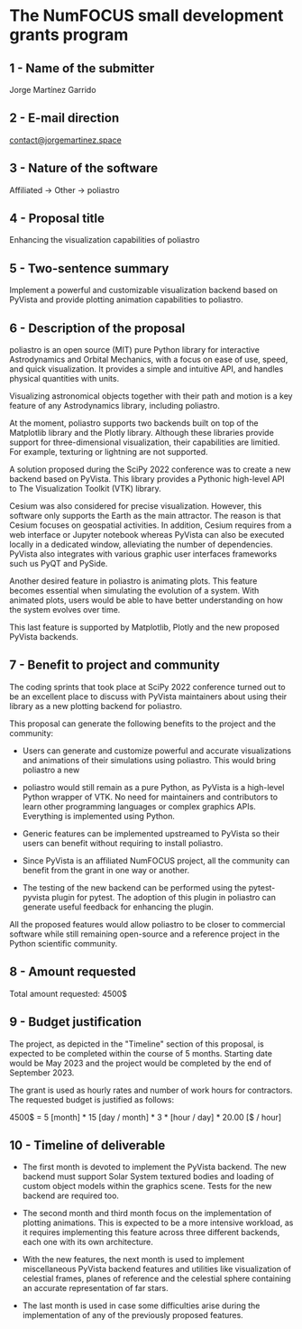 The NumFOCUS small development grants program
=============================================

1 - Name of the submitter
---------------------

Jorge Martínez Garrido


2 - E-mail direction
--------------------

contact@jorgemartinez.space


3 - Nature of the software
--------------------------

Affiliated -> Other -> poliastro


4 - Proposal title
------------------

Enhancing the visualization capabilities of poliastro


5 - Two-sentence summary
------------------------

Implement a powerful and customizable visualization backend based on PyVista and
provide plotting animation capabilities to poliastro.


6 - Description of the proposal
-------------------------------

poliastro is an open source (MIT) pure Python library for interactive
Astrodynamics and Orbital Mechanics, with a focus on ease of use, speed, and
quick visualization. It provides a simple and intuitive API, and handles
physical quantities with units.

Visualizing astronomical objects together with their path and motion is a key
feature of any Astrodynamics library, including poliastro.

At the moment, poliastro supports two backends built on top of the Matplotlib
library and the Plotly library. Although these libraries provide support for
three-dimensional visualization, their capabilities are limitied. For example,
texturing or lightning are not supported.

A solution proposed during the SciPy 2022 conference was to create a new backend
based on PyVista. This library provides a Pythonic high-level API to The
Visualization Toolkit (VTK) library.

Cesium was also considered for precise visualization. However, this software
only supports the Earth as the main attractor. The reason is that Cesium focuses
on geospatial activities. In addition, Cesium requires from a web interface or
Jupyter notebook whereas PyVista can also be executed locally in a dedicated
window, alleviating the number of dependencies. PyVista also integrates with
various graphic user interfaces frameworks such us PyQT and PySide.

Another desired feature in poliastro is animating plots. This feature becomes
essential when simulating the evolution of a system. With animated plots, users
would be able to have better understanding on how the system evolves over time.

This last feature is supported by Matplotlib, Plotly and the new proposed
PyVista backends.


7 - Benefit to project and community
-------------------------------------

The coding sprints that took place at SciPy 2022 conference turned out to be an
excellent place to discuss with PyVista maintainers about using their library as
a new plotting backend for poliastro.
 
This proposal can generate the following benefits to the project and the
community:

* Users can generate and customize powerful and accurate visualizations and
  animations of their simulations using poliastro. This would bring poliastro a
  new 

* poliastro would still remain as a pure Python, as PyVista is a high-level
  Python wrapper of VTK. No need for maintainers and contributors to learn other
  programming languages or complex graphics APIs. Everything is implemented
  using Python.

* Generic features can be implemented upstreamed to PyVista so their users can
  benefit without requiring to install poliastro.
  
* Since PyVista is an affiliated NumFOCUS project, all the community can benefit
  from the grant in one way or another.

* The testing of the new backend can be performed using the pytest-pyvista
  plugin for pytest. The adoption of this plugin in poliastro can generate
  useful feedback for enhancing the plugin.

All the proposed features would allow poliastro to be closer to commercial
software while still remaining open-source and a reference project in the Python
scientific community.


8 - Amount requested
--------------------

Total amount requested: 4500$


9 - Budget justification
------------------------

The project, as depicted in the "Timeline" section of this proposal, is expected
to be completed within the course of 5 months. Starting date would be May 2023
and the project would be completed by the end of September 2023.

The grant is used as hourly rates and number of work hours for contractors. The
requested budget is justified as follows:

4500$ = 5 [month] * 15 [day / month] *  3 * [hour / day] * 20.00 [$ / hour] 


10 - Timeline of deliverable
-----------------------------

* The first month is devoted to implement the PyVista backend. The new backend
  must support Solar System textured bodies and loading of custom object models
  within the graphics scene. Tests for the new backend are required too.

* The second month and third month focus on the implementation of plotting
  animations. This is expected to be a more intensive workload, as it requires
  implementing this feature across three different backends, each one with its
  own architecture.

* With the new features, the next month is used to implement miscellaneous
  PyVista backend features and utilities like visualization of celestial frames,
  planes of reference and the celestial sphere containing an accurate
  representation of far stars.

* The last month is used in case some difficulties arise during the
  implementation of any of the previously proposed features.
